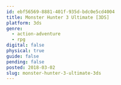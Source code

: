 ```yaml
---
id: ebf56569-8881-401f-935d-bdc0e5cd4004
title: Monster Hunter 3 Ultimate [3DS]
platform: 3ds
genre:
  - action-adventure
  - rpg
digital: false
physical: true
guide: false
pending: false
posted: 2018-03-02
slug: monster-hunter-3-ultimate-3ds
---
```

